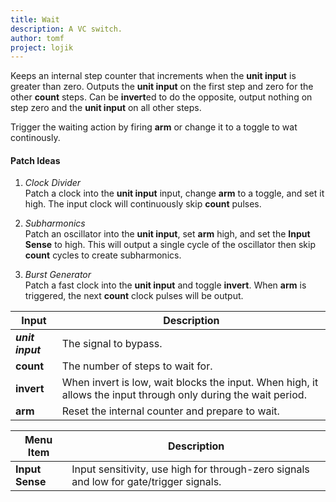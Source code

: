 ```yaml
---
title: Wait
description: A VC switch.
author: tomf
project: lojik
---
```


<md-img src="lojik/wait.png" alt=""></md-img>

Keeps an internal step counter that increments when the **unit input** is greater than zero. Outputs the **unit input** on the first step and zero for the other **count** steps. Can be **invert**ed to do the opposite, output nothing on step zero and the **unit input** on all other steps.

Trigger the waiting action by firing **arm** or change it to a toggle to wat continously.

#### Patch Ideas

1. _Clock Divider_<br>Patch a clock into the **unit input** input, change **arm** to a toggle, and set it high. The input clock will continuously skip **count** pulses.

2. _Subharmonics_<br>Patch an oscillator into the **unit input**, set **arm** high, and set the **Input Sense** to high. This will output a single cycle of the oscillator then skip **count** cycles to create subharmonics.

3. _Burst Generator_<br>Patch a fast clock into the **unit input** and toggle **invert**. When **arm** is triggered, the next **count** clock pulses will be output.

| Input            | Description                                                                         |
| ---------------- | ----------------------------------------------------------------------------------- |
| **_unit input_** | The signal to bypass.                                                               |
| **count**         | The number of steps to wait for.               |
| **invert**        | When invert is low, wait blocks the input. When high, it allows the input through only during the wait period.                                                 |
| **arm**           | Reset the internal counter and prepare to wait.            |

| Menu Item        | Description                        |
| ---------------- | ---------------------------------- |
| **Input Sense** | Input sensitivity, use high for through-zero signals and low for gate/trigger signals. |